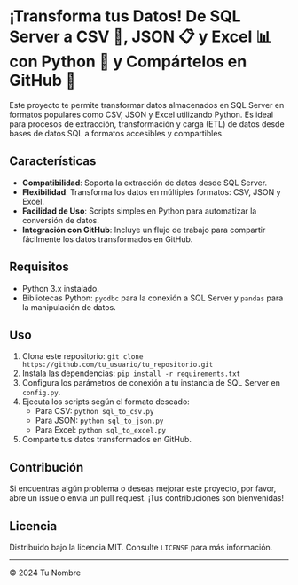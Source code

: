 # ¡Transforma tus Datos! De SQL Server a CSV 📄, JSON 📋 y Excel 📊 con Python 🐍 y Compártelos en GitHub 📝

Este proyecto te permite transformar datos almacenados en SQL Server en formatos populares como CSV, JSON y Excel utilizando Python. Es ideal para procesos de extracción, transformación y carga (ETL) de datos desde bases de datos SQL a formatos accesibles y compartibles.

## Características

- **Compatibilidad**: Soporta la extracción de datos desde SQL Server.
- **Flexibilidad**: Transforma los datos en múltiples formatos: CSV, JSON y Excel.
- **Facilidad de Uso**: Scripts simples en Python para automatizar la conversión de datos.
- **Integración con GitHub**: Incluye un flujo de trabajo para compartir fácilmente los datos transformados en GitHub.

## Requisitos

- Python 3.x instalado.
- Bibliotecas Python: `pyodbc` para la conexión a SQL Server y `pandas` para la manipulación de datos.

## Uso

1. Clona este repositorio: `git clone https://github.com/tu_usuario/tu_repositorio.git`
2. Instala las dependencias: `pip install -r requirements.txt`
3. Configura los parámetros de conexión a tu instancia de SQL Server en `config.py`.
4. Ejecuta los scripts según el formato deseado:
   - Para CSV: `python sql_to_csv.py`
   - Para JSON: `python sql_to_json.py`
   - Para Excel: `python sql_to_excel.py`
5. Comparte tus datos transformados en GitHub.

## Contribución

Si encuentras algún problema o deseas mejorar este proyecto, por favor, abre un issue o envía un pull request. ¡Tus contribuciones son bienvenidas!

## Licencia

Distribuido bajo la licencia MIT. Consulte `LICENSE` para más información.

---

© 2024 Tu Nombre
